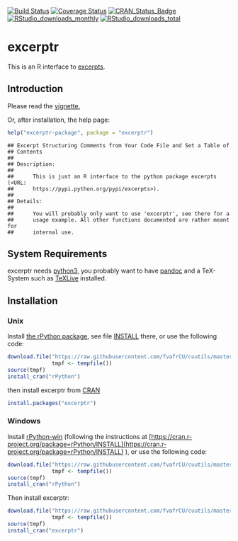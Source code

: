 <!-- README.md is generated from README.Rmd. Please edit that file -->
[![Build Status](https://travis-ci.org/fvafrCU/excerptr.svg?branch=master)](https://travis-ci.org/fvafrCU/excerptr)
[![Coverage Status](https://codecov.io/github/fvafrCU/excerptr/coverage.svg?branch=master)](https://codecov.io/github/fvafrCU/excerptr?branch=master)
[![CRAN_Status_Badge](https://www.r-pkg.org/badges/version/excerptr)](https://cran.r-project.org/package=excerptr)
[![RStudio_downloads_monthly](https://cranlogs.r-pkg.org/badges/excerptr)](https://cran.r-project.org/package=excerptr)
[![RStudio_downloads_total](https://cranlogs.r-pkg.org/badges/grand-total/excerptr)](https://cran.r-project.org/package=excerptr)


# excerptr
This is an R interface to [excerpts](https://pypi.python.org/pypi/excerpts).

## Introduction

Please read the [vignette.](https://htmlpreview.github.io/?https://github.com/fvafrCU/excerptr/blob/master/inst/doc/excerptr_Introduction.html)

<!-- vignette. Either [the version on github](https://htmlpreview.github.io/?https://github.com/fvafrCU/excerptr/blob/master/inst/doc/excerptr_Introduction.html)
or [the one released on cran](https://cran.r-project.org/packages=excerptr/vignettes/excerptr_Introduction.html). -->

Or, after installation, the help page:

```r
help("excerptr-package", package = "excerptr")
```

```
## Excerpt Structuring Comments from Your Code File and Set a Table of
## Contents
## 
## Description:
## 
##      This is just an R interface to the python package excerpts (<URL:
##      https://pypi.python.org/pypi/excerpts>).
## 
## Details:
## 
##      You will probably only want to use 'excerptr', see there for a
##      usage example. All other functions documented are rather meant for
##      internal use.
```

## System Requirements
excerptr needs [python3](https://www.python.org/download/releases/3.0/),
you probably want to have [pandoc](https://www.pandoc.org/) and a TeX-System such as 
[TeXLive](https://www.tug.org/texlive/) installed.

## Installation

### Unix
Install [the rPython package](https://cran.r-project.org/package=rPython), see 
file [INSTALL](https://cran.r-project.org/package=rPython/INSTALL) there, or use the following code:

```r
download.file("https://raw.githubusercontent.com/fvafrCU/cuutils/master/R/install_cran.R", 
              tmpf <- tempfile())
source(tmpf)
install_cran("rPython")
```
then install excerptr from [CRAN](https://cran.r-project.org/package=excerptr)

```r
install.packages("excerptr")
```

### Windows
Install [rPython-win](https://github.com/cjgb/rPython-win)
(following the instructions at 
[https://cran.r-project.org/package=rPython/INSTALL](https://cran.r-project.org/package=rPython/INSTALL)
), or use the following code:

```r
download.file("https://raw.githubusercontent.com/fvafrCU/cuutils/master/R/install_cran.R", 
              tmpf <- tempfile())
source(tmpf)
install_cran("rPython")
```
Then install excerptr:

```r
download.file("https://raw.githubusercontent.com/fvafrCU/cuutils/master/R/install_cran.R", 
              tmpf <- tempfile())
source(tmpf)
install_cran("excerptr")
```



